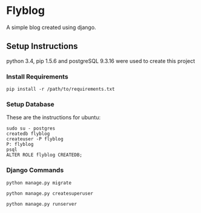 # Flyblog

A simple blog created using django.

## Setup Instructions

python 3.4, pip 1.5.6 and postgreSQL 9.3.16 were used to create this project

### Install Requirements 

```
pip install -r /path/to/requirements.txt
```

### Setup Database

These are the instructions for ubuntu:

```
sudo su - postgres
createdb flyblog
createuser -P flyblog
P: flyblog
psql
ALTER ROLE flyblog CREATEDB;
```


### Django Commands

```
python manage.py migrate

python manage.py createsuperuser

python manage.py runserver

```
